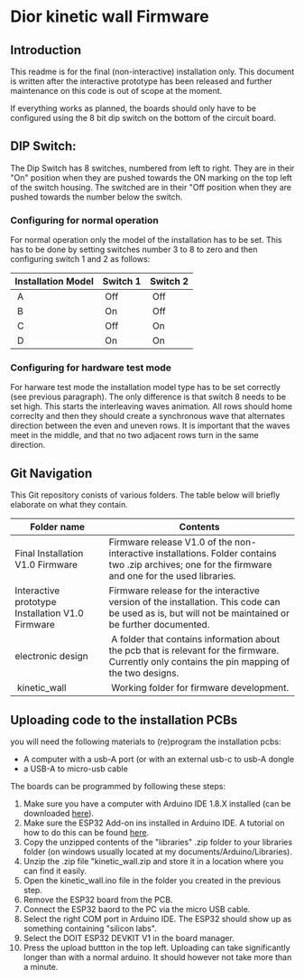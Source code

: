 <h1>Dior kinetic wall Firmware</h1>

<h2> Introduction</h2>
This readme is for the final (non-interactive) installation only. This document is written after the interactive prototype has been released and further maintenance on this code is out of scope at the moment.

If everything works as planned, the boards should only have to be configured using the 8 bit dip switch on the bottom of the circuit board.

<h2>DIP Switch:</h2>
The Dip Switch has 8 switches, numbered from left to right. They are in their "On" position when they are pushed towards the ON marking on the top left of the switch housing.
The switched are in their "Off position when they are pushed towards the number below the switch.

<h3>Configuring for normal operation</h3>
For normal operation only the model of the installation has to be set. This has to be done by setting switches number 3 to 8 to zero and then configuring switch 1 and 2 as follows:
<table class="demo">
	<thead>
	<tr>
		<th>Installation Model</th>
		<th>Switch 1</th>
		<th>Switch 2</th>
	</tr>
	</thead>
	<tbody>
	<tr>
		<td>&nbsp;A</td>
		<td>&nbsp;Off</td>
		<td>&nbsp;Off</td>
	</tr>
	<tr>
		<td>&nbsp;B</td>
		<td>&nbsp;On</td>
		<td>&nbsp;Off</td>
	</tr>
	<tr>
		<td>&nbsp;C</td>
		<td>&nbsp;Off</td>
		<td>&nbsp;On</td>
	</tr>
	<tr>
		<td>&nbsp;D</td>
		<td>&nbsp;On</td>
		<td>&nbsp;On</td>
	</tr>
	</tbody>
</table>

<h3>Configuring for hardware test mode</h3>
For harware test mode the installation model type has to be set correctly (see previous paragraph). The only difference is that switch 8 needs to be set high.
This starts the interleaving waves animation. All rows should home correclty and then they should create a synchronous wave that alternates direction between the even and uneven rows. It is important that the waves meet in the middle, and that no two adjacent rows turn in the same direction.

<h2>Git Navigation</h2>
This Git repository conists of various folders. The table below will briefly elaborate on what they contain.

<table class="demo">
	<thead>
	<tr>
		<th>Folder name</th>
		<th>Contents</th>
	</tr>
	</thead>
	<tbody>
	<tr>
		<td>Final Installation V1.0 Firmware</td>
		<td>Firmware release V1.0 of the non-interactive installations. Folder contains two .zip archives; one for the firmware and one for the used libraries.</td>
	</tr>
	<tr>
		<td>Interactive prototype Installation V1.0 Firmware</td>
		<td>Firmware release for the interactive version of the installation. This code can be used as is, but will not be maintained or be further documented.</td>
	</tr>
	<tr>
		<td>electronic design</td>
		<td>&nbsp;A folder that contains information about the pcb that is relevant for the firmware. Currently only contains the pin mapping of the two designs.</td>
	</tr>
	<tr>
		<td>&nbsp;kinetic_wall</td>
		<td>&nbsp;Working folder for firmware development.</td>
	</tr>
	</tbody>
</table>

<h2>Uploading code to the installation PCBs</h2>
you will need the following materials to (re)program the installation pcbs:
<ul>
<li>A computer with a usb-A port (or with an external usb-c to usb-A dongle</li>
<li>a USB-A to micro-usb cable</li>
</ul>
The boards can be programmed by following these steps:
<ol>
<li>Make sure you have a computer with Arduino IDE 1.8.X installed (can be downloaded <a href="https://www.arduino.cc/en/software">here</a>).</li>
<li>Make sure the ESP32 Add-on ins installed in Arduino IDE. A tutorial on how to do this can be found <a href="https://randomnerdtutorials.com/installing-the-esp32-board-in-arduino-ide-windows-instructions/">here</a>. </li>
<li>Copy the unzipped contents of the "libraries" .zip folder to your libraries folder (on windows usually located at my documents/Arduino/Libraries).</li>
<li>Unzip the .zip file "kinetic_wall.zip and store  it in a location where you can find it easily.</li>
<li>Open the kinetic_wall.ino file in the folder you created in the previous step.</li>
<li>Remove the ESP32 board from the PCB.</li>
<li>Connect the ESP32 baord to the PC via the micro USB cable.</li>
<li>Select the right COM port in Arduino IDE. The ESP32 should show up as something containing "silicon labs".</li>
<li>Select the DOIT ESP32 DEVKIT V1 in the board manager.</li>
<li>Press the upload buttton in the top left. Uploading can take significantly longer than with a normal arduino. It should however not take more than a minute.</li>
</ol>
